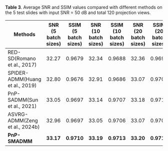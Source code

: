 **Table 3**. Average SNR and SSIM values compared with different methods on the 5 test slides with input SNR = 50 dB and total 120 projection views.

| Methods          | SNR (5 batch sizes) | SSIM (5 batch sizes) | SNR (10 batch sizes) | SSIM (10 batch sizes) | SNR (20 batch sizes) | SSIM (20 batch sizes) | SNR (40 batch sizes) | SSIM (40 batch sizes) |
|------------------|---------------------|----------------------|----------------------|-----------------------|----------------------|-----------------------|----------------------|-----------------------|
| RED-SD(Romano et al., 2017)       | 32.27              | 0.9679               | 32.34               | 0.9688                | 32.36               | 0.9691                | 32.36               | 0.9691                |
| SPIDER-ADMM(Huang et al., 2019)   | 32.80              | 0.9676               | 32.91               | 0.9686                | 33.07               | 0.9701                | 33.12               | 0.9707                |
| PnP-SADMM(Sun et al., 2021)    | 33.05              | 0.9697               | 33.14               | 0.9707                | 33.18               | 0.9711                | 33.20               | 0.9713                |
| ASVRG-ADMM(Zeng et al., 2024b)                            | 32.96              | 0.9697               | 33.05               | 0.9706                | 33.07               | 0.9709                | 33.09               | 0.9710                |
| **PnP-SMADMM**                       | **33.17**          | **0.9710**           | **33.19**           | **0.9713**            | **33.20**           | **0.9714**            | **33.21**           | **0.9714**            |
